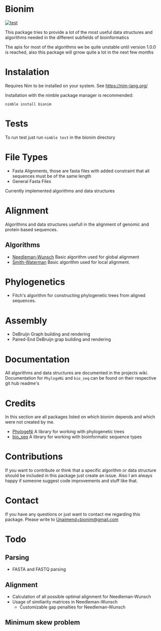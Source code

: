 # Bionim
[![test](https://github.com/Unaimend/bionim/actions/workflows/main_test.yml/badge.svg?branch=main)](https://github.com/Unaimend/bionim/actions/workflows/main_test.yml)

This package tries to provide a lot of the most useful data structures and algorithms needed in the different subfields of bioinformatics

The apis for most of the algorithms we be quite unstable until version 1.0.0 is reached, also this package will grrow quite a lot in the next few months

# Instalation
Requires Nim to be installed on your system. See https://nim-lang.org/

Installation with the nimble package manager is recommended:

`nimble install bionim`


# Tests
To run test just run `nimble test` in the bionim directory

# File Types
 * Fasta Alignments, those are fasta files with added constraint that all sequences must be of the same length
 * General Fasta Files

Currently implemented algorithms and data structures
# Alignment
Algorithms and data structures usefull in the alignment of genomic and protein based sequences.
 ## Algorithms
 * [Needleman-Wunsch](https://en.wikipedia.org/wiki/Needleman-Wunsch_algorithm "Wikipedia page of the Needleman-Wunsch algorithm") Basic algorithm used for global alignment
 * [Smith-Waterman](https://en.wikipedia.org/wiki/Smith-Waterman_algorithm) Basic algorithm used for local alignment.

# Phylogenetics
 * Fitch's algorithm for constructing phylogenetic trees from aligned sequences.

# Assembly
 * DeBruijn Graph building and rendering
 * Paired-End DeBruijn grap building and rendering

# Documentation
All algorithms and data structures are documented in the projects wiki.
Documentation for `PhylogeNi` and `bio_seq` can be found on their respective git hub readme's

# Credits
In this section are all packages listed on which bionim depends and which were not created by me.
 * [PhylogeNi](https://github.com/kerrycobb/PhylogeNi) A library for working with phylogenetic trees
 * [bio_seq](https://github.com/kerrycobb/nim-dna-seq) A library for working with bioinformatic sequence types
 
# Contributions
If you want to contribute or think that a specific algorithm or data structure should be included in this package just create an issue.
Also I am always happy if someone suggest code improvements and stuff like that.

# Contact 
If you have any questions or just want to contact me regarding this package. Please write to
Unaimend+bionim@gmail.com
# Todo
## Parsing
 * FASTA and FASTQ parsing
## Alignment
 * Calculation of all possible optimal alignment for Needleman-Wunsch
 * Usage of similiarity matrices in Needleman-Wunsch
     * Customizable gap penalties for Needleman-Wunsch
## Minimum skew problem
